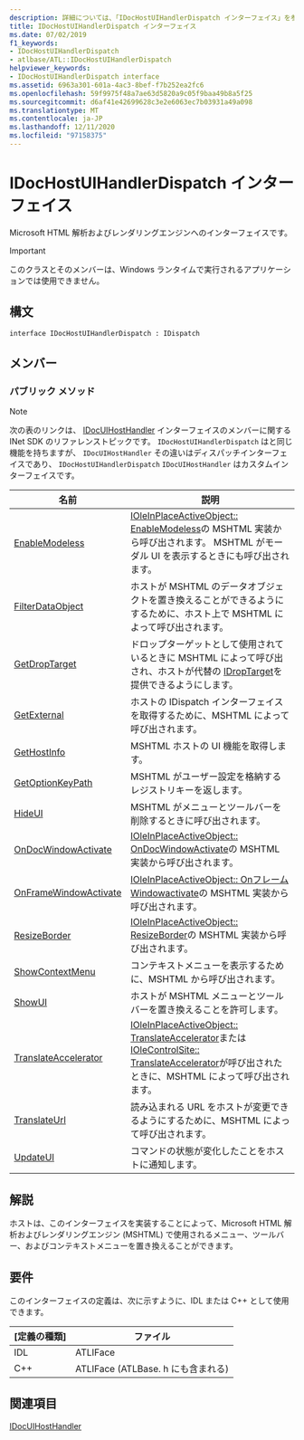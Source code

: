 ```yaml
---
description: 詳細については、「IDocHostUIHandlerDispatch インターフェイス」を参照してください。
title: IDocHostUIHandlerDispatch インターフェイス
ms.date: 07/02/2019
f1_keywords:
- IDocHostUIHandlerDispatch
- atlbase/ATL::IDocHostUIHandlerDispatch
helpviewer_keywords:
- IDocHostUIHandlerDispatch interface
ms.assetid: 6963a301-601a-4ac3-8bef-f7b252ea2fc6
ms.openlocfilehash: 59f9975f48a7ae63d5820a9c05f9baa49b8a5f25
ms.sourcegitcommit: d6af41e42699628c3e2e6063ec7b03931a49a098
ms.translationtype: MT
ms.contentlocale: ja-JP
ms.lasthandoff: 12/11/2020
ms.locfileid: "97158375"
---
```

# <a name="idochostuihandlerdispatch-interface"></a>IDocHostUIHandlerDispatch インターフェイス

Microsoft HTML 解析およびレンダリングエンジンへのインターフェイスです。

> [!IMPORTANT]
> このクラスとそのメンバーは、Windows ランタイムで実行されるアプリケーションでは使用できません。

## <a name="syntax"></a>構文

```
interface IDocHostUIHandlerDispatch : IDispatch
```

## <a name="members"></a>メンバー

### <a name="public-methods"></a>パブリック メソッド

> [!NOTE]
> 次の表のリンクは、 [IDocUIHostHandler](/previous-versions/windows/internet-explorer/ie-developer/platform-apis/aa753260\(v=vs.85\)) インターフェイスのメンバーに関する INet SDK のリファレンストピックです。 `IDocHostUIHandlerDispatch` はと同じ機能を持ちますが、 `IDocUIHostHandler` その違いはディスパッチインターフェイスであり、 `IDocHostUIHandlerDispatch` `IDocUIHostHandler` はカスタムインターフェイスです。

|名前|説明|
|-|-|
|[EnableModeless](/previous-versions/windows/internet-explorer/ie-developer/platform-apis/aa753253\(v=vs.85\))|[IOleInPlaceActiveObject:: EnableModeless](/windows/win32/api/oleidl/nf-oleidl-ioleinplaceactiveobject-enablemodeless)の MSHTML 実装から呼び出されます。 MSHTML がモーダル UI を表示するときにも呼び出されます。|
|[FilterDataObject](/previous-versions/windows/internet-explorer/ie-developer/platform-apis/aa753254\(v=vs.85\))|ホストが MSHTML のデータオブジェクトを置き換えることができるようにするために、ホスト上で MSHTML によって呼び出されます。|
|[GetDropTarget](/previous-versions/windows/internet-explorer/ie-developer/platform-apis/aa753255\(v=vs.85\))|ドロップターゲットとして使用されているときに MSHTML によって呼び出され、ホストが代替の [IDropTarget](/windows/win32/api/oleidl/nn-oleidl-idroptarget)を提供できるようにします。|
|[GetExternal](/previous-versions/windows/internet-explorer/ie-developer/platform-apis/aa753256\(v=vs.85\))|ホストの IDispatch インターフェイスを取得するために、MSHTML によって呼び出されます。|
|[GetHostInfo](/previous-versions/windows/internet-explorer/ie-developer/platform-apis/aa753257\(v=vs.85\))|MSHTML ホストの UI 機能を取得します。|
|[GetOptionKeyPath](/previous-versions/windows/internet-explorer/ie-developer/platform-apis/aa753258\(v=vs.85\))|MSHTML がユーザー設定を格納するレジストリキーを返します。|
|[HideUI](/previous-versions/windows/internet-explorer/ie-developer/platform-apis/aa753259\(v=vs.85\))|MSHTML がメニューとツールバーを削除するときに呼び出されます。|
|[OnDocWindowActivate](/previous-versions/windows/internet-explorer/ie-developer/platform-apis/aa753261\(v=vs.85\))|[IOleInPlaceActiveObject:: OnDocWindowActivate](/windows/win32/api/oleidl/nf-oleidl-ioleinplaceactiveobject-ondocwindowactivate)の MSHTML 実装から呼び出されます。|
|[OnFrameWindowActivate](/previous-versions/windows/internet-explorer/ie-developer/platform-apis/aa753262\(v=vs.85\))|[IOleInPlaceActiveObject:: Onフレーム Windowactivate](/windows/win32/api/oleidl/nf-oleidl-ioleinplaceactiveobject-onframewindowactivate)の MSHTML 実装から呼び出されます。|
|[ResizeBorder](/previous-versions/windows/internet-explorer/ie-developer/platform-apis/aa753263\(v=vs.85\))|[IOleInPlaceActiveObject:: ResizeBorder](/windows/win32/api/oleidl/nf-oleidl-ioleinplaceactiveobject-resizeborder)の MSHTML 実装から呼び出されます。|
|[ShowContextMenu](/previous-versions/windows/internet-explorer/ie-developer/platform-apis/aa753264\(v=vs.85\))|コンテキストメニューを表示するために、MSHTML から呼び出されます。|
|[ShowUI](/previous-versions/windows/internet-explorer/ie-developer/platform-apis/aa753265\(v=vs.85\))|ホストが MSHTML メニューとツールバーを置き換えることを許可します。|
|[TranslateAccelerator](/previous-versions/windows/internet-explorer/ie-developer/platform-apis/aa753266\(v=vs.85\))|[IOleInPlaceActiveObject:: TranslateAccelerator](/windows/win32/api/oleidl/nf-oleidl-ioleinplaceactiveobject-translateaccelerator)または[IOleControlSite:: TranslateAccelerator](/windows/win32/api/ocidl/nf-ocidl-iolecontrolsite-translateaccelerator)が呼び出されたときに、MSHTML によって呼び出されます。|
|[TranslateUrl](/previous-versions/windows/internet-explorer/ie-developer/platform-apis/aa753267\(v=vs.85\))|読み込まれる URL をホストが変更できるようにするために、MSHTML によって呼び出されます。|
|[UpdateUI](/previous-versions/windows/internet-explorer/ie-developer/platform-apis/aa753268\(v=vs.85\))|コマンドの状態が変化したことをホストに通知します。|

## <a name="remarks"></a>解説

ホストは、このインターフェイスを実装することによって、Microsoft HTML 解析およびレンダリングエンジン (MSHTML) で使用されるメニュー、ツールバー、およびコンテキストメニューを置き換えることができます。

## <a name="requirements"></a>要件

このインターフェイスの定義は、次に示すように、IDL または C++ として使用できます。

|[定義の種類]|ファイル|
|---------------------|----------|
|IDL|ATLIFace|
|C++|ATLIFace (ATLBase. h にも含まれる)|

## <a name="see-also"></a>関連項目

[IDocUIHostHandler](/previous-versions/windows/internet-explorer/ie-developer/platform-apis/aa753260\(v=vs.85\))
